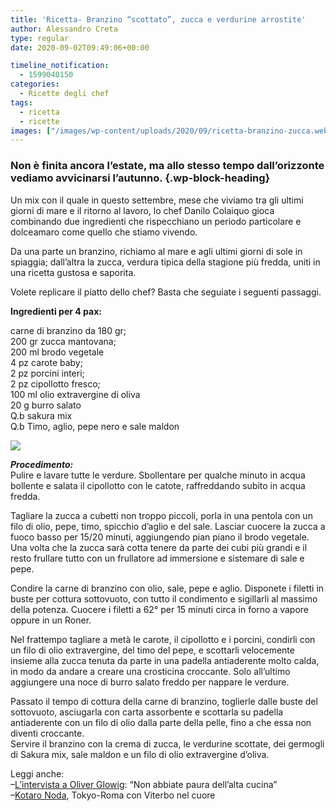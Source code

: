 ```yaml
---
title: 'Ricetta- Branzino “scottato”, zucca e verdurine arrostite'
author: Alessandro Creta
type: regular
date: 2020-09-02T09:49:06+00:00

timeline_notification:
  - 1599040150
categories:
  - Ricette degli chef
tags:
  - ricetta
  - ricette
images: ["/images/wp-content/uploads/2020/09/ricetta-branzino-zucca.webp"]
---
```

### Non è finita ancora l&#8217;estate, ma allo stesso tempo dall&#8217;orizzonte vediamo avvicinarsi l&#8217;autunno.  {.wp-block-heading}

Un mix con il quale in questo settembre, mese che viviamo tra gli ultimi giorni di mare e il ritorno al lavoro, lo chef Danilo Colaiquo gioca combinando due ingredienti che rispecchiano un periodo particolare e dolceamaro come quello che stiamo vivendo. 

Da una parte un branzino, richiamo al mare e agli ultimi giorni di sole in spiaggia; dall&#8217;altra la zucca, verdura tipica della stagione più fredda, uniti in una ricetta gustosa e saporita. 

Volete replicare il piatto dello chef? Basta che seguiate i seguenti passaggi.

**Ingredienti per 4 pax:**

carne di branzino da 180 gr;  
200 gr zucca mantovana;  
200 ml brodo vegetale  
4 pz carote baby;  
2 pz porcini interi;  
2 pz cipollotto fresco;  
100 ml olio extravergine di oliva  
20 g burro salato  
Q.b sakura mix  
Q.b Timo, aglio, pepe nero e sale maldon


![](/images/wp-content/uploads/2020/09/adobestock_127979679.webp)


**_Procedimento:_**  
Pulire e lavare tutte le verdure. Sbollentare per qualche minuto in acqua bollente e salata il cipollotto con le catote, raffreddando subito in acqua fredda.  
  
Tagliare la zucca a cubetti non troppo piccoli, porla in una pentola con un filo di olio, pepe, timo, spicchio d&#8217;aglio e del sale. Lasciar cuocere la zucca a fuoco basso per 15/20 minuti, aggiungendo pian piano il brodo vegetale. Una volta che la zucca sarà cotta tenere da parte dei cubi più grandi e il resto frullare tutto con un frullatore ad immersione e sistemare di sale e pepe.  
  
Condire la carne di branzino con olio, sale, pepe e aglio. Disponete i filetti in buste per cottura sottovuoto, con tutto il condimento e sigillarli al massimo della potenza. Cuocere i filetti a 62° per 15 minuti circa in forno a vapore oppure in un Roner.  
  
Nel frattempo tagliare a metà le carote, il cipollotto e i porcini, condirli con un filo di olio extravergine, del timo del pepe, e scottarli velocemente insieme alla zucca tenuta da parte in una padella antiaderente molto calda, in modo da andare a creare una crosticina croccante. Solo all&#8217;ultimo aggiungere una noce di burro salato freddo per nappare le verdure. 

Passato il tempo di cottura della carne di branzino, toglierle dalle buste del sottovuoto, asciugarla con carta assorbente e scottarla su padella antiaderente con un filo di olio dalla parte della pelle, fino a che essa non diventi croccante.  
Servire il branzino con la crema di zucca, le verdurine scottate, dei germogli di Sakura mix, sale maldon e un filo di olio extravergine d&#8217;oliva.

Leggi anche:  
&#8211;<a href="https://aleepepe.com/2020/08/10/intervista-oliver-glowig-barrique/" target="_blank" rel="noreferrer noopener">L&#8217;intervista a Oliver Glowig</a>: &#8220;Non abbiate paura dell&#8217;alta cucina&#8221;  
&#8211;<a href="https://aleepepe.com/2020/07/20/kotaro-noda-intervista/" target="_blank" rel="noreferrer noopener">Kotaro Noda</a>, Tokyo-Roma con Viterbo nel cuore